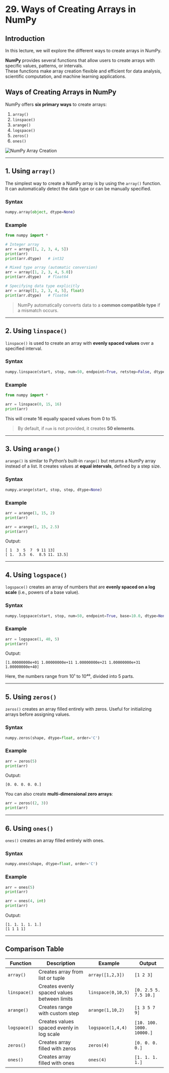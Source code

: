 
# 29. Ways of Creating Arrays in NumPy

## Introduction

In this lecture, we will explore the different ways to create arrays in NumPy.  

**NumPy** provides several functions that allow users to create arrays with specific values, patterns, or intervals.  
These functions make array creation flexible and efficient for data analysis, scientific computation, and machine learning applications.


## Ways of Creating Arrays in NumPy

NumPy offers **six primary ways** to create arrays:

1. `array()`  
2. `linspace()`  
3. `arange()`  
4. `logspace()`  
5. `zeros()`  
6. `ones()`


![NumPy Array Creation](numpy_creation_ways.png)


---


## 1. Using `array()`

The simplest way to create a NumPy array is by using the `array()` function.  
It can automatically detect the data type or can be manually specified.

### Syntax
```python
numpy.array(object, dtype=None)
````

### Example

```python
from numpy import *

# Integer array
arr = array([1, 2, 3, 4, 5])
print(arr)
print(arr.dtype)   # int32

# Mixed type array (automatic conversion)
arr = array([1, 2, 3, 4, 5.0])
print(arr.dtype)   # float64

# Specifying data type explicitly
arr = array([1, 2, 3, 4, 5], float)
print(arr.dtype)   # float64
```

> NumPy automatically converts data to a **common compatible type** if a mismatch occurs.


---


## 2. Using `linspace()`

`linspace()` is used to create an array with **evenly spaced values** over a specified interval.

### Syntax

```python
numpy.linspace(start, stop, num=50, endpoint=True, retstep=False, dtype=None)
```

### Example

```python
from numpy import *

arr = linspace(0, 15, 16)
print(arr)
```

This will create 16 equally spaced values from 0 to 15.
> By default, if `num` is not provided, it creates **50 elements**.


---


## 3. Using `arange()`

`arange()` is similar to Python’s built-in `range()` but returns a NumPy array instead of a list.
It creates values at **equal intervals**, defined by a step size.

### Syntax

```python
numpy.arange(start, stop, step, dtype=None)
```

### Example

```python
arr = arange(1, 15, 2)
print(arr)

arr = arange(1, 15, 2.5)
print(arr)
```

Output:

```
[ 1  3  5  7  9 11 13]
[ 1.  3.5  6.  8.5 11. 13.5]
```


---


## 4. Using `logspace()`

`logspace()` creates an array of numbers that are **evenly spaced on a log scale** (i.e., powers of a base value).

### Syntax

```python
numpy.logspace(start, stop, num=50, endpoint=True, base=10.0, dtype=None)
```

### Example

```python
arr = logspace(1, 40, 5)
print(arr)
```

Output:

```
[1.00000000e+01 1.00000000e+11 1.00000000e+21 1.00000000e+31 1.00000000e+40]
```

Here, the numbers range from 10¹ to 10⁴⁰, divided into 5 parts.


---


## 5. Using `zeros()`

`zeros()` creates an array filled entirely with zeros.
Useful for initializing arrays before assigning values.

### Syntax

```python
numpy.zeros(shape, dtype=float, order='C')
```

### Example

```python
arr = zeros(5)
print(arr)
```

Output:

```
[0. 0. 0. 0. 0.]
```

You can also create **multi-dimensional zero arrays**:

```python
arr = zeros((2, 3))
print(arr)
```


---


## 6. Using `ones()`

`ones()` creates an array filled entirely with ones.

### Syntax

```python
numpy.ones(shape, dtype=float, order='C')
```

### Example

```python
arr = ones(5)
print(arr)

arr = ones(4, int)
print(arr)
```

Output:

```
[1. 1. 1. 1. 1.]
[1 1 1 1]
```


---


## Comparison Table

| Function     | Description                                 | Example            | Output                    |
| ------------ | ------------------------------------------- | ------------------ | ------------------------- |
| `array()`    | Creates array from list or tuple            | `array([1,2,3])`   | `[1 2 3]`                 |
| `linspace()` | Creates evenly spaced values between limits | `linspace(0,10,5)` | `[0. 2.5 5. 7.5 10.]`     |
| `arange()`   | Creates range with custom step              | `arange(1,10,2)`   | `[1 3 5 7 9]`             |
| `logspace()` | Creates values spaced evenly in log scale   | `logspace(1,4,4)`  | `[10. 100. 1000. 10000.]` |
| `zeros()`    | Creates array filled with zeros             | `zeros(4)`         | `[0. 0. 0. 0.]`           |
| `ones()`     | Creates array filled with ones              | `ones(4)`          | `[1. 1. 1. 1.]`           |


